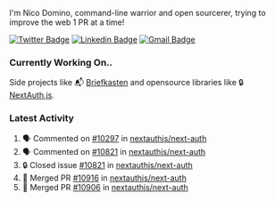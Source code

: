 
I'm Nico Domino, command-line warrior and open sourcerer, trying to improve the web 1 PR at a time!

[![Twitter Badge](https://img.shields.io/badge/-@ndom91-1ca0f1?style=flat-square&labelColor=1ca0f1&logo=twitter&logoColor=white&link=https://twitter.com/ndom91)](https://twitter.com/ndom91) [![Linkedin Badge](https://img.shields.io/badge/-ndom91-blue?style=flat-square&logo=Linkedin&logoColor=white&link=https://www.linkedin.com/in/ndom91/)](https://www.linkedin.com/in/ndom91/) [![Gmail Badge](https://img.shields.io/badge/-yo@ndo.dev-c14438?style=flat-square&logo=mail.ru&logoColor=white&link=mailto:yo@ndo.dev)](mailto:yo@ndo.dev)

### Currently Working On..

Side projects like 📬 [Briefkasten](https://briefkastenhq.com) and opensource libraries like 🔒 [NextAuth.js](https://github.com/nextauthjs/next-auth).

<!--START_SECTION_PROFILE_VIEWS:readme-info-->
<!--END_SECTION_PROFILE_VIEWS:readme-info-->

<!--START_SECTION_DAILY_COMMIT:readme-info-->
<!--END_SECTION_DAILY_COMMIT:readme-info-->

<!--START_SECTION_WEEKLY_COMMIT:readme-info-->
<!--END_SECTION_WEEKLY_COMMIT:readme-info-->

### Latest Activity

<!--START_SECTION:activity-->
1. 🗣 Commented on [#10297](https://github.com/nextauthjs/next-auth/pull/10297#issuecomment-2112193755) in [nextauthjs/next-auth](https://github.com/nextauthjs/next-auth)
2. 🗣 Commented on [#10821](https://github.com/nextauthjs/next-auth/issues/10821#issuecomment-2112126046) in [nextauthjs/next-auth](https://github.com/nextauthjs/next-auth)
3. 🔒 Closed issue [#10821](https://github.com/nextauthjs/next-auth/issues/10821) in [nextauthjs/next-auth](https://github.com/nextauthjs/next-auth)
4. 🎉 Merged PR [#10916](https://github.com/nextauthjs/next-auth/pull/10916) in [nextauthjs/next-auth](https://github.com/nextauthjs/next-auth)
5. 🎉 Merged PR [#10906](https://github.com/nextauthjs/next-auth/pull/10906) in [nextauthjs/next-auth](https://github.com/nextauthjs/next-auth)
<!--END_SECTION:activity-->
